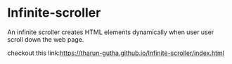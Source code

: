 # Infinite-scroller
An infinite scroller creates HTML elements dynamically when user user scroll down the web page.

checkout this link:https://tharun-gutha.github.io/Infinite-scroller/index.html
